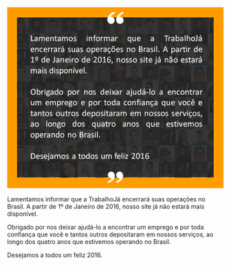 ![](/images/goodbye.png)

Lamentamos informar que a TrabalhoJá
encerrará suas operações no Brasil. A partir de
1º de Janeiro de 2016, nosso site já não estará
mais disponível.

Obrigado por nos deixar ajudá-lo a encontrar um
emprego e por toda confiança que você e tantos outros
depositaram em nossos serviços, ao longo dos quatro
anos que estivemos operando no Brasil.

Desejamos a todos um feliz 2016.
